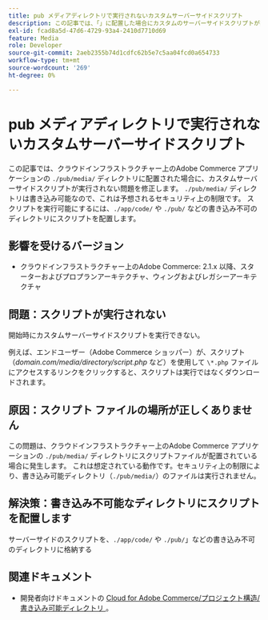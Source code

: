 ```yaml
---
title: pub メディアディレクトリで実行されないカスタムサーバーサイドスクリプト
description: この記事では、「」に配置した場合にカスタムのサーバーサイドスクリプトが実行されない問題を修正しました。クラウドインフラストラクチャー上のAdobe Commerce アプリケーションの/pub/media/' ディレクトリ。 「」以来、これは想定されるセキュリティ制限です。/pub/media/' ディレクトリは書き込み可能です。 スクリプトを実行可能にするには、書き込み不可能なディレクトリ（例：）にスクリプトを配置します。/app/code/'または'./pub/'。
exl-id: fcad8a5d-47d6-4729-93a4-2410d7710d69
feature: Media
role: Developer
source-git-commit: 2aeb2355b74d1cdfc62b5e7c5aa04fcd0a654733
workflow-type: tm+mt
source-wordcount: '269'
ht-degree: 0%

---
```


# pub メディアディレクトリで実行されないカスタムサーバーサイドスクリプト

この記事では、クラウドインフラストラクチャー上のAdobe Commerce アプリケーションの `./pub/media/` ディレクトリに配置された場合に、カスタムサーバーサイドスクリプトが実行されない問題を修正します。 `./pub/media/` ディレクトリは書き込み可能なので、これは予想されるセキュリティ上の制限です。 スクリプトを実行可能にするには、`./app/code/` や `./pub/` などの書き込み不可のディレクトリにスクリプトを配置します。

## 影響を受けるバージョン

* クラウドインフラストラクチャー上のAdobe Commerce: 2.1.x 以降、スターターおよびプロプランアーキテクチャ、ウィングおよびレガシーアーキテクチャ

## 問題：スクリプトが実行されない

開始時にカスタムサーバーサイドスクリプトを実行できない。

例えば、エンドユーザー（Adobe Commerce ショッパー）が、スクリプト （*domain.com/media/directory/script.php* など）を使用して `\*.php` ファイルにアクセスするリンクをクリックすると、スクリプトは実行ではなくダウンロードされます。

## 原因：スクリプト ファイルの場所が正しくありません

この問題は、クラウドインフラストラクチャー上のAdobe Commerce アプリケーションの `./pub/media/` ディレクトリにスクリプトファイルが配置されている場合に発生します。 これは想定されている動作です。セキュリティ上の制限により、書き込み可能ディレクトリ（`./pub/media/`）のファイルは実行されません。

## 解決策：書き込み不可能なディレクトリにスクリプトを配置します

サーバーサイドのスクリプトを、`./app/code/` や `./pub/`」などの書き込み不可のディレクトリに格納する

## 関連ドキュメント

* 開発者向けドキュメントの [Cloud for Adobe Commerce/プロジェクト構造/書き込み可能ディレクトリ &#x200B;](https://experienceleague.adobe.com/ja/docs/commerce-cloud-service/user-guide/project/file-structure#writable-directories)。
